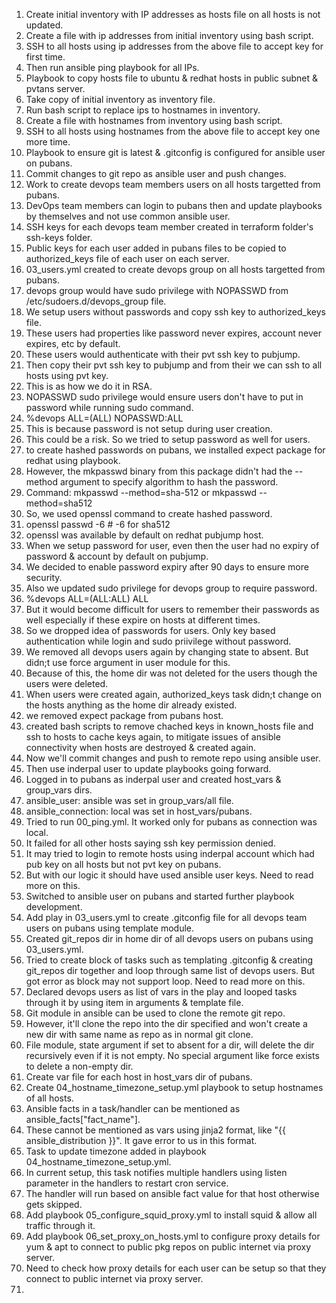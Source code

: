 1. Create initial inventory with IP addresses as hosts file on all hosts is not updated.
2. Create a file with ip addresses from initial inventory using bash script.
3. SSH to all hosts using ip addresses from the above file to accept key for first time.
4. Then run ansible ping playbook for all IPs.
5. Playbook to copy hosts file to ubuntu & redhat hosts in public subnet & pvtans server.
6. Take copy of initial inventory as inventory file.
7. Run bash script to replace ips to hostnames in inventory.
8. Create a file with hostnames from inventory using bash script.
9. SSH to all hosts using hostnames from the above file to accept key one more time.
10. Playbook to ensure git is latest & .gitconfig is configured for ansible user on pubans.
11. Commit changes to git repo as ansible user and push changes.
12. Work to create devops team members users on all hosts targetted from pubans.
13. DevOps team members can login to pubans then and update playbooks by themselves and not use common ansible user.
14. SSH keys for each devops team member created in terraform folder's ssh-keys folder.
15. Public keys for each user added in pubans files to be copied to authorized_keys file of each user on each server.
16. 03_users.yml created to create devops group on all hosts targetted from pubans.
17. devops group would have sudo privilege with NOPASSWD from /etc/sudoers.d/devops_group file.
18. We setup users without passwords and copy ssh key to authorized_keys file.
19. These users had properties like password never expires, account never expires, etc by default.
20. These users would authenticate with their pvt ssh key to pubjump.
21. Then copy their pvt ssh key to pubjump and from their we can ssh to all hosts using pvt key.
22. This is as how we do it in RSA.
23. NOPASSWD sudo privilege would ensure users don't have to put in password while running sudo command.
23. %devops ALL=(ALL) NOPASSWD:ALL
24. This is because password is not setup during user creation.
25. This could be a risk. So we tried to setup password as well for users.
26. to create hashed passwords on pubans, we installed expect package for redhat using playbook.
27. However, the mkpasswd binary from this package didn't had the --method argument to specify algorithm to hash the password.
28. Command: mkpasswd --method=sha-512 or mkpasswd --method=sha512
28. So, we used openssl command to create hashed password.
29. openssl passwd -6	# -6 for sha512
30. openssl was available by default on redhat pubjump host.
31. When we setup password for user, even then the user had no expiry of password & account by default on pubjump.
32. We decided to enable password expiry after 90 days to ensure more security.
33. Also we updated sudo privilege for devops group to require password.
34. %devops ALL=(ALL:ALL) ALL
35. But it would become difficult for users to remember their passwords as well especially if these expire on hosts at different times.
36. So we dropped idea of passwords for users. Only key based authentication while login and sudo priivilege without password.
36. We removed all devops users again by changing state to absent. But didn;t use force argument in user module for this.
36. Because of this, the home dir was not deleted for the users though the users were deleted.
36. When users were created again, authorized_keys task didn;t change on the hosts anything as the home dir already existed.
37. we removed expect package from pubans host.
38. created bash scripts to remove chached keys in known_hosts file and ssh to hosts to cache keys again, to mitigate issues of ansible connectivity when hosts are destroyed & created again.
39. Now we'll commit changes and push to remote repo using ansible user.
40. Then use inderpal user to update playbooks going forward.
41. Logged in to pubans as inderpal user and created host_vars & group_vars dirs.
42. ansible_user: ansible was set in group_vars/all file.
43. ansible_connection: local was set in host_vars/pubans.
44. Tried to run 00_ping.yml. It worked only for pubans as connection was local.
45. It failed for all other hosts saying ssh key permission denied.
46. It may tried to login to remote hosts using inderpal account which had pub key on all hosts but not pvt key on pubans.
47. But with our logic it should have used ansible user keys. Need to read more on this.
48. Switched to ansible user on pubans and started further playbook development.
49. Add play in 03_users.yml to create .gitconfig file for all devops team users on pubans using template module.
50. Created git_repos dir in home dir of all devops users on pubans using 03_users.yml.
51. Tried to create block of tasks such as templating .gitconfig & creating git_repos dir together and loop through same list of devops users. But got error as block may not support loop. Need to read more on this.
52. Declared devops users as list of vars in the play and looped tasks through it by using item in arguments & template file.
53. Git module in ansible can be used to clone the remote git repo.
54. However, it'll clone the repo into the dir specified and won't create a new dir with same name as repo as in normal git clone.
55. File module, state argument if set to absent for a dir, will delete the dir recursively even if it is not empty. No special argument like force exists to delete a non-empty dir.
56. Create var file for each host in host_vars dir of pubans.
57. Create 04_hostname_timezone_setup.yml playbook to setup hostnames of all hosts.
58. Ansible facts in a task/handler can be mentioned as ansible_facts["fact_name"].
59. These cannot be mentioned as vars using jinja2 format, like "{{ ansible_distribution }}". It gave error to us in this format.
60. Task to update timezone added in playbook 04_hostname_timezone_setup.yml.
61. In current setup, this task notifies multiple handlers using listen parameter in the handlers to restart cron service.
62. The handler will run based on ansible fact value for that host otherwise gets skipped.
63. Add playbook 05_configure_squid_proxy.yml to install squid & allow all traffic through it.
64. Add playbook 06_set_proxy_on_hosts.yml to configure proxy details for yum & apt to connect to public pkg repos on public internet via proxy server.
65. Need to check how proxy details for each user can be setup so that they connect to public internet via proxy server.
66. 
